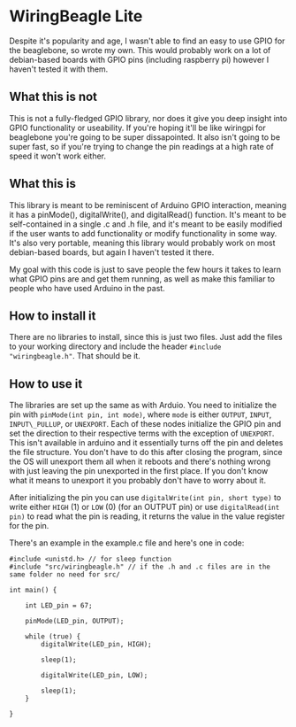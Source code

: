 # WiringBeagle Lite

Despite it's popularity and age, I wasn't able to find an easy to use GPIO for the beaglebone, so wrote my own. This would probably work on a lot of debian-based boards with GPIO pins (including raspberry pi) however I haven't tested it with them.

## What this is not

This is not a fully-fledged GPIO library, nor does it give you deep insight into GPIO functionality or useability. If you're hoping it'll be like wiringpi for beaglebone you're going to be super dissapointed. It also isn't going to be super fast, so if you're trying to change the pin readings at a high rate of speed it won't work either.

## What this is

This library is meant to be reminiscent of Arduino GPIO interaction, meaning it has a pinMode(), digitalWrite(), and digitalRead() function. It's meant to be self-contained in a single .c and .h file, and it's meant to be easily modified if the user wants to add functionality or modify functionality in some way. It's also very portable, meaning this library would probably work on most debian-based boards, but again I haven't tested it there. 

My goal with this code is just to save people the few hours it takes to learn what GPIO pins are and get them running, as well as make this familiar to people who have used Arduino in the past.

## How to install it

There are no libraries to install, since this is just two files. Just add the files to your working directory and include the header `#include "wiringbeagle.h"`. That should be it. 

## How to use it 

The libraries are set up the same as with Arduio. You need to initialize the pin with `pinMode(int pin, int mode)`, where `mode` is either `OUTPUT`, `INPUT`, `INPUT\_PULLUP`, or `UNEXPORT`. Each of these nodes initialize the GPIO pin and set the direction to their respective terms with the exception of `UNEXPORT`. This isn't available in arduino and it essentially turns off the pin and deletes the file structure. You don't have to do this after closing the program, since the OS will unexport them all when it reboots and there's nothing wrong with just leaving the pin unexported in the first place. If you don't know what it means to unexport it you probably don't have to worry about it.

After initializing the pin you can use `digitalWrite(int pin, short type)` to write either `HIGH` (1) or `LOW` (0) (for an OUTPUT pin) or use `digitalRead(int pin)` to read what the pin is reading, it returns the value in the value register for the pin.

There's an example in the example.c file and here's one in code:

```
#include <unistd.h> // for sleep function
#include "src/wiringbeagle.h" // if the .h and .c files are in the same folder no need for src/

int main() {

	int LED_pin = 67;

	pinMode(LED_pin, OUTPUT);

	while (true) {
		digitalWrite(LED_pin, HIGH);

		sleep(1);

		digitalWrite(LED_pin, LOW);
		
		sleep(1);
	}

}

```
